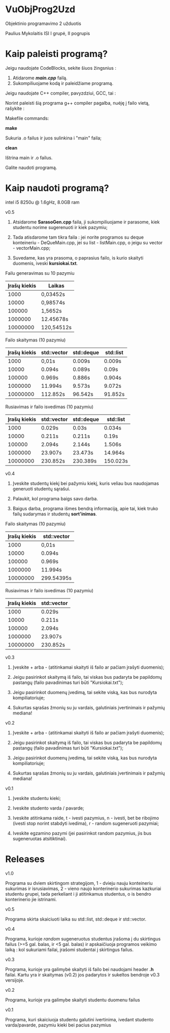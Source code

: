# VuObjProg2Uzd
Objektinio programavimo 2 užduotis

Paulius Mykolaitis ISI I grupė, II pogrupis

# Kaip paleisti programą?
Jeigu naudojate CodeBlocks, sekite šiuos žingsnius :

1. Atidarome ***main.cpp*** failą.
2. Sukompiliuojame kodą ir paleidžiame programą.

Jeigu naudojate C++ compiler, pavyzdziui, GCC, tai :

Norint paleisti šią programa g++ compiler pagalba, nuėję į failo vietą, rašykite : 

Makefile commands:

**make**

Sukuria .o failus ir juos sulinkina i "main" faila;

**clean**

Ištrina main ir .o failus.

Galite naudoti programą.

# Kaip naudoti programą?

intel i5 8250u @ 1.6gHz, 8.0GB ram

v0.5

1. Atsidarome **SarasoGen.cpp** faila, ji sukompiliuojame ir parasome, kiek studentu norime sugerenuoti ir kiek pazymiu;

2. Tada atisdarome tam tikra faila : jei norite programos su deque konteineriu - DeQueMain.cpp, jei su list - listMain.cpp, o jeigu su vector - vectorMain.cpp;

3. Suvedame, kas yra prasoma, o paprasius failo, is kurio skaityti duomenis, iveski **kursiokai.txt**.

Failu generavimas su 10 pazymiu

| Įrašų kiekis | Laikas |
|--|--|
| 1000 | 0,03452s |
| 10000 | 0,98574s | 
| 100000 | 1,5652s |
| 1000000 | 12.45678s |
| 10000000 | 120,54512s |

Failo skaitymas (10 pazymiu)

| Įrašų kiekis | std::vector | std::deque | std::list |
|--|--|--|--|
| 1000 | 0,01s | 0.009s | 0.009s |
| 10000 |  0.094s | 0.089s | 0.09s |
| 100000 |  0.969s | 0.886s | 0.904s |
| 1000000 | 11.994s | 9.573s | 9.072s |
| 10000000 | 112.852s | 96.542s | 91.852s |

Rusiavimas ir failo isvedimas (10 pazymiu)

| Įrašų kiekis | std::vector | std::deque | std::list |
|--|--|--|--|
| 1000 | 0.029s | 0.03s | 0.034s |
| 10000 |  0.211s | 0.211s | 0.19s |
| 100000 |  2.094s | 2.144s | 1.506s |
| 1000000 | 23.907s | 23.473s | 14.964s |
| 10000000 | 230.852s | 230.389s | 150.023s |

v0.4

1. Įveskite studentų kiekį bei pažymiu kiekį, kuris veliau bus naudojamas generuoti studentų sąrašui.

2. Palaukit, kol programa baigs savo darba.

3. Baigus darba, programa išmes bendrą informaciją, apie tai, kiek truko failų sudarymas ir studentų **sort'inimas**.

Failo skaitymas (10 pazymiu)

| Įrašų kiekis | std::vector |
|--|--|
| 1000 | 0,01s | 
| 10000 |  0.094s |
| 100000 |  0.969s | 
| 1000000 | 11.994s | 
| 10000000 | 299.54395s | 

Rusiavimas ir failo isvedimas (10 pazymiu)

| Įrašų kiekis | std::vector |
|--|--|
| 1000 | 0.029s | 
| 10000 |  0.211s |
| 100000 |  2.094s | 
| 1000000 | 23.907s | 
| 10000000 | 230.852s | 

v0.3

1. Įveskite + arba - (atitinkamai skaityti iš failo ar pačiam įrašyti duomenis);

2. Jeigu pasirinkot skaitymą iš failo, tai viskas bus padaryta be papildomų pastangų (failo pavadinimas turi būti "Kursiokai.txt");

3. Jeigu pasirinkot duomenų įvedimą, tai sekite viską, kas bus nurodyta kompiliatoriuje;

4. Sukurtas sąrašas žmonių su ju vardais, galutiniais įvertinimais ir pažymių mediana!

v0.2

1. Įveskite + arba - (atitinkamai skaityti iš failo ar pačiam įrašyti duomenis);

2. Jeigu pasirinkot skaitymą iš failo, tai viskas bus padaryta be papildomų pastangų (failo pavadinimas turi būti "Kursiokai.txt");

3. Jeigu pasirinkot duomenų įvedimą, tai sekite viską, kas bus nurodyta kompiliatoriuje;

4. Sukurtas sąrašas žmonių su ju vardais, galutiniais įvertinimais ir pažymių mediana!

v0.1

1. Įveskite studentu kieki;

2. Iveskite studento varda / pavarde;

3. Iveskite atitinkama raide, t - ivesti pazymius, n - ivesti, bet be ribojimo (ivesti stop norint stabdyti ivedima), r - random sugeneruoti pazymiai;

4. Iveskite egzamino pazymi (jei pasirinkot random pazymius, jis bus sugeneruotas atsitiktinai).

# Releases

v1.0

Programa su dviem skirtingom strategijom, 1 - dvieju nauju konteineriu sukurimas ir isrusiavimas, 2 - vieno naujo konterinerio sukurimas kazkuriai studentu grupei, tada perkeliant i ji atitinkamus studentus, o is bendro konterinerio jie istrinami.

v0.5 

Programa skirta skaiciuoti laika su std::list, std::deque ir std::vector.

v0.4 

Programa, kurioje *random* sugeneruotus studentus įrašoma į du skirtingus failus (>=5 gal. balas, ir <5 gal. balas) ir apskaičiuoja programos veikimo laiką : kol sukuriami failai, įrašomi studentai į skirtingus failus.

v0.3 

Programa, kurioje yra galimybė skaityti iš failo bei naudojami header **.h** failai. Kartu yra ir skaitymas (v0.2) jos padarytos ir sukeltos bendroje v0.3 versijoje.

v0.2

Programa, kurioje yra galimybe skaityti studentu duomenu failus

v0.1

Programa, kuri skaiciuoja studentu galutini ivertinima, ivedant studento varda/pavarde, pazymiu kieki bei pacius pazymius

